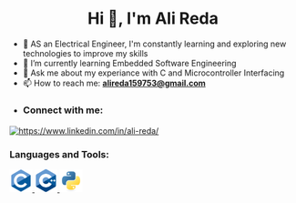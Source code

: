 <h1 align="center">Hi 👋, I'm Ali Reda</h1>

- 🔭 AS an Electrical Engineer, I'm constantly learning and exploring new technologies 
     to improve my skills
- 🌱 I’m currently learning Embedded Software Engineering
- 💬 Ask me about my experiance with C and Microcontroller Interfacing  
- 📫 How to reach me: **alireda159753@gmail.com**
- <h3 align="left">Connect with me:</h3>
<p align="left">
<a href="https://www.linkedin.com/in/ali-reda/" target="blank"><img align="center" src="https://raw.githubusercontent.com/rahuldkjain/github-profile-readme-generator/master/src/images/icons/Social/linked-in-alt.svg" alt="https://www.linkedin.com/in/ali-reda/" height="30" width="40" /></a>
</p>
<h3 align="left">Languages and Tools:</h3>
<p align="left"> <a href="https://www.cprogramming.com/" target="_blank" rel="noreferrer"> <img src="https://raw.githubusercontent.com/devicons/devicon/master/icons/c/c-original.svg" alt="c" width="40" height="40"/> </a> <a href="https://www.w3schools.com/cpp/" target="_blank" rel="noreferrer"> <img src="https://raw.githubusercontent.com/devicons/devicon/master/icons/cplusplus/cplusplus-original.svg" alt="cplusplus" width="40" height="40"/> </a> <a href="https://www.python.org" target="_blank" rel="noreferrer"> <img src="https://raw.githubusercontent.com/devicons/devicon/master/icons/python/python-original.svg" alt="python" width="40" height="40"/> </a> </p>

